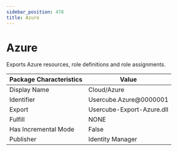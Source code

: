 ```yaml
---
sidebar_position: 478
title: Azure
---
```


# Azure

Exports Azure resources, role definitions and role assignments.

| Package Characteristics | Value |
| --- | --- |
| Display Name | Cloud/Azure |
| Identifier | Usercube.Azure@0000001 |
| Export | Usercube-Export-Azure.dll |
| Fulfill | NONE |
| Has Incremental Mode | False |
| Publisher | Identity Manager |